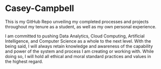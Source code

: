 # Casey-Campbell 
This is my GitHub Repo unveiling my completed processes and projects throughout my tenure as a student, as well as my own personal experience. 

I am committed to pushing Data Analytics, Cloud Computing, Artificial Intelligence, and Computer Science as a whole to the next level. With the being said, I will always retain knowledge and awareness of the capability and power of the system and process I am creating or working with. While doing so, I will hold all ethical and moral standard practices and values in the highest regard.

